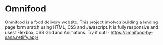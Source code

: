 # Omnifood
Omnifood is a food delivery website. This project involves building a landing page form sratch using HTML, CSS and Javascript. It is fully responsive and uses1 Flexbox, CSS Grid and Animatons.
Try it out! - https://omnifood-by-sana.netlify.app/
